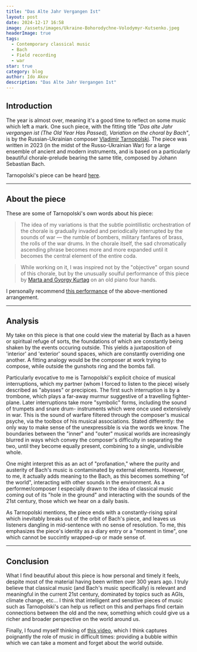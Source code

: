 ```yaml
---
title: "Das Alte Jahr Vergangen Ist"
layout: post
date: 2024-12-17 16:58
image: /assets/images/Ukraine-Bohorodychne-Volodymyr-Kutsenko.jpeg
headerImage: true
tags:
  - Contemporary classical music
  - Bach
  - Field recording
  - war
star: true
category: blog
author: Ido Akov
description: "Das Alte Jahr Vergangen Ist"
---
```


## Introduction 

The year is almost over, meaning it's a good time to reflect on some music which left a mark.
One such piece, with the fitting title *"Das alte Jahr vergangen ist (The Old Year Has Passed), Variation on the choral by Bach"*, is by the Russian-Ukrainian composer [Vladimir Tarnopolski](https://tarnopolski.ru//). The piece was written in 2023 (in the midst of the Russo-Ukrainian War) for a large ensemble of ancient and modern instruments, and is based on a particularly beautiful chorale-prelude bearing the same title, composed by Johann Sebastian Bach.

Tarnopolski's piece can be heard [here](https://www.youtube.com/watch?v=DY8ccpzK11E).

---

## About the piece

These are some of Tarnopolski's own words about his piece:


> The idea of my variations is that the subtle pointillistic orchestration of the chorale is gradually invaded and periodically interrupted by the sounds of war — the rumble of bombers, military fanfares of brass, the rolls of the 
> war drums. In the chorale itself, the sad chromatically ascending phrase becomes more and more expanded until it becomes the central element of the entire coda.

> While working on it, I was inspired not by the "objective" organ sound of this chorale, but by the unusually soulful performance of this piece by [Marta and Gyorgy Kurtag](https://www.youtube.com/watch?v=Z8lTh58jhA8&t=15s) on an 
> old piano four hands.


I personally recommend [this performance](https://www.youtube.com/watch?v=3qepLsSMGsU) of the above-mentioned arrangement.

---

## Analysis

My take on this piece is that one could view the material by Bach as a haven or spiritual refuge of sorts, the foundations of which are constantly being shaken by the events occuring outside. This yields a juxtaposition of 'interior' and 'exterior' sound spaces, which are constantly overriding one another. A fitting analogy would be the composer at work trying to compose, while outside the gunshots ring and the bombs fall. 

Particularly evocative to me is Tarnopolski's explicit choice of musical interruptions, which my partner (whom I forced to listen to the piece) wisely described as "abysses" or precipices. The first such interruption is by a trombone, which plays a far-away murmur suggestive of a travelling fighter-plane. Later interruptions take more "symbolic" forms, including the sound of trumpets and snare drum- instruments which were once used extensively in war. This is the sound of warfare filtered through the composer's musical psyche, via the toolbox of his musical associations. Stated differently: the only way to make sense of the unexpressible is via the words we know. The boundaries between the "inner" and "outer" musical worlds are increasingly blurred in ways which convey the composer's difficulty in separating the two, until they become equally present, combining to a single, undivisible whole. 

One might interpret this as an act of "profanation," where the purity and austerity of Bach's music is contaminated by external elements. However, to me, it actually adds meaning to the Bach, as this becomes something "of the world", interacting with other sounds in the environment. As a performer/composer I especially drawn to the idea of classical music coming out of its "hole in the ground" and interacting with the sounds of the 21st century, those which we hear on a daily basis.

As Tarnopolski mentions, the piece ends with a constantly-rising spiral which inevitably breaks out of the orbit of Bach's piece, and leaves us listeners dangling in mid-sentence with no sense of resolution. To me, this emphasizes the piece's identity as a diary entry or a "moment in time", one which cannot be succintly wrapped-up or made sense of. 

---
## Conclusion

What I find beautiful about this piece is how personal and timely it feels, despite most of the material having been written over 300 years ago. I truly believe that classical music (and Bach's music specifically) is relevant and meaningful in the current 21st century, dominated by topics such as AGIs, climate change, etc... I think that intelligent and sensitive pieces of music such as Tarnopolski's can help us reflect on this and perhaps find certain connections between the old and the new, something which could give us a richer and broader perspective on the world around us.

Finally, I found myself thinking of [this video](https://www.youtube.com/watch?v=DDUdK5SYa7w), which I think captures poignantly the role of music in difficult times: providing a bubble within which we can take a moment and forget about the world outside.

